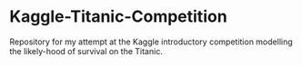 # Kaggle-Titanic-Competition
Repository for my attempt at the Kaggle introductory competition modelling the likely-hood of survival on the Titanic.
